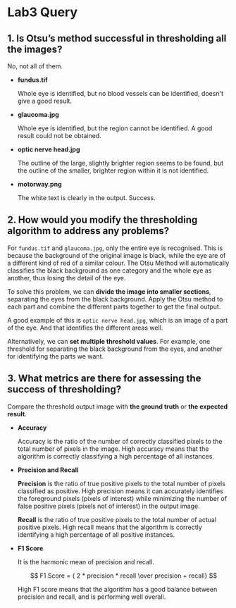 # Lab3 Query

## 1. Is Otsu’s method successful in thresholding all the images?

No, not all of them.

 - **fundus.tif**

   Whole eye is identified, but no blood vessels can be identified, doesn't give a good result.

 - **glaucoma.jpg**

   Whole eye is identified, but the region cannot be identified. A good result could not be obtained.

 - **optic nerve head.jpg**

   The outline of the large, slightly brighter region seems to be found, but the outline of the smaller, brighter region within it is not identified.

 - **motorway.png**

   The white text is clearly in the output. Success.

   

## 2. How would you modify the thresholding algorithm to address any problems?

For `fundus.tif` and `glaucoma.jpg`, only the entire eye is recognised. This is because the background of the original image is black, while the eye are of a different kind of red of a similar colour. The Otsu Method will automatically classifies the black background as one category and the whole eye as another, thus losing the detail of the eye.

To solve this problem, we can **divide the image into smaller sections**, separating the eyes from the black background. Apply the Otsu method to each part and combine the different parts together to get the final output.

A good example of this is `optic nerve head.jpg`, which is an image of a part of the eye. And that identifies the different areas well.

Alternatively, we can **set multiple threshold values**. For example, one threshold for separating the black background from the eyes, and another for identifying the parts we want.




## 3. What metrics are there for assessing the success of thresholding?

Compare the threshold output image with **the ground truth** or **the expected result**. 

- **Accuracy**

  Accuracy is the ratio of the number of correctly classified pixels to the total number of pixels in the image. High accuracy means that the algorithm is correctly classifying a high percentage of all instances.

- **Precision and Recall**

  **Precision** is the ratio of true positive pixels to the total number of pixels classified as positive. High precision means it can accurately identifies the foreground pixels (pixels of interest) while minimizing the number of false positive pixels (pixels not of interest) in the output image.

  **Recall** is the ratio of true positive pixels to the total number of actual positive pixels. High recall means that the algorithm is correctly identifying a high percentage of all positive instances.

- **F1 Score**

  It is the harmonic mean of precision and recall.  

  $$ F1 Score = { 2 * precision * recall \over precision + recall} $$

  High F1 score means that the algorithm has a good balance between precision and recall, and is performing well overall.